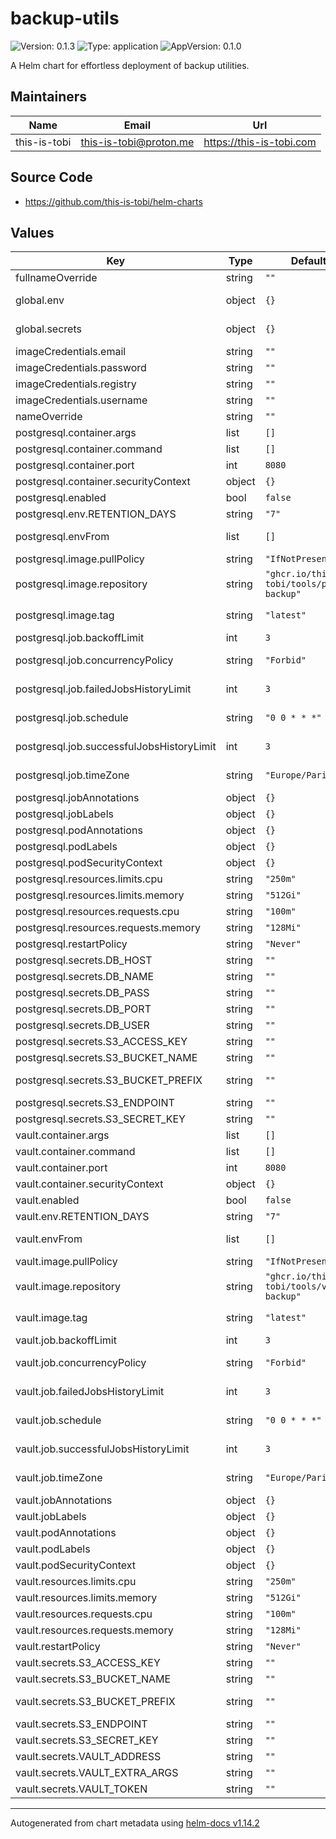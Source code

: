 # backup-utils

![Version: 0.1.3](https://img.shields.io/badge/Version-0.1.3-informational?style=flat-square) ![Type: application](https://img.shields.io/badge/Type-application-informational?style=flat-square) ![AppVersion: 0.1.0](https://img.shields.io/badge/AppVersion-0.1.0-informational?style=flat-square)

A Helm chart for effortless deployment of backup utilities.

## Maintainers

| Name | Email | Url |
| ---- | ------ | --- |
| this-is-tobi | <this-is-tobi@proton.me> | <https://this-is-tobi.com> |

## Source Code

* <https://github.com/this-is-tobi/helm-charts>

## Values

| Key | Type | Default | Description |
|-----|------|---------|-------------|
| fullnameOverride | string | `""` | String to fully override the default application name. |
| global.env | object | `{}` | Map of environment variables to inject into backend and frontend containers. |
| global.secrets | object | `{}` | Map of environment variables to inject into backend and frontend containers. |
| imageCredentials.email | string | `""` | Email to pull images. |
| imageCredentials.password | string | `""` | Password to pull images. |
| imageCredentials.registry | string | `""` | Registry to pull images from. |
| imageCredentials.username | string | `""` | Username to pull images. |
| nameOverride | string | `""` | Provide a name in place of the default application name. |
| postgresql.container.args | list | `[]` | Postgresql backup container command args. |
| postgresql.container.command | list | `[]` | Postgresql backup container command. |
| postgresql.container.port | int | `8080` | Postgresql backup container port. |
| postgresql.container.securityContext | object | `{}` | Toggle and define container-level security context. |
| postgresql.enabled | bool | `false` | Whether or not postgresql backup should be enabled. |
| postgresql.env.RETENTION_DAYS | string | `"7"` | Backup rentention days to apply on the bucket. |
| postgresql.envFrom | list | `[]` | Postgresql backup container env variables loaded from configmap or secret reference. |
| postgresql.image.pullPolicy | string | `"IfNotPresent"` | Image pull policy for the postgresql backup. |
| postgresql.image.repository | string | `"ghcr.io/this-is-tobi/tools/pg-backup"` | Repository to use for the postgresql backup. |
| postgresql.image.tag | string | `"latest"` | Tag to use for the postgresql backup. # Overrides the image tag whose default is the chart appVersion. |
| postgresql.job.backoffLimit | int | `3` | Specifies the number of retries before marking this job failed. |
| postgresql.job.concurrencyPolicy | string | `"Forbid"` | Specifies how to treat concurrent executions of a Job. Valid values are "Allow", "Forbid" and "Replace". |
| postgresql.job.failedJobsHistoryLimit | int | `3` | The number of failed finished jobs to retain. Value must be non-negative integer. |
| postgresql.job.schedule | string | `"0 0 * * *"` | The cron rule used for backups. By default it runs everyday at 00:00. |
| postgresql.job.successfulJobsHistoryLimit | int | `3` | The number of successful finished jobs to retain. Value must be non-negative integer. |
| postgresql.job.timeZone | string | `"Europe/Paris"` | The time zone name for the given schedule, see https://en.wikipedia.org/wiki/List_of_tz_database_time_zones. |
| postgresql.jobAnnotations | object | `{}` | Annotations for the postgresql backup deployed jobs. |
| postgresql.jobLabels | object | `{}` | Labels for the postgresql backup deployed jobs. |
| postgresql.podAnnotations | object | `{}` | Annotations for the postgresql backup deployed pods. |
| postgresql.podLabels | object | `{}` | Labels for the postgresql backup deployed pods. |
| postgresql.podSecurityContext | object | `{}` | Toggle and define pod-level security context. |
| postgresql.resources.limits.cpu | string | `"250m"` | CPU limit for the postgresql backup. |
| postgresql.resources.limits.memory | string | `"512Gi"` | Memory limit for the postgresql backup. |
| postgresql.resources.requests.cpu | string | `"100m"` | CPU request for the postgresql backup. |
| postgresql.resources.requests.memory | string | `"128Mi"` | Memory request for the postgresql backup. |
| postgresql.restartPolicy | string | `"Never"` | Restart policy for all containers within the pod. |
| postgresql.secrets.DB_HOST | string | `""` | Host of the postgresql database to backup. |
| postgresql.secrets.DB_NAME | string | `""` | Name of the postgresql database to backup. |
| postgresql.secrets.DB_PASS | string | `""` | Password of the postgresql database used for backup. |
| postgresql.secrets.DB_PORT | string | `""` | Port of the postgresql database to backup. |
| postgresql.secrets.DB_USER | string | `""` | User of the postgresql database used for backup. |
| postgresql.secrets.S3_ACCESS_KEY | string | `""` | S3 access key. |
| postgresql.secrets.S3_BUCKET_NAME | string | `""` | S3 bucket name used as target destination. |
| postgresql.secrets.S3_BUCKET_PREFIX | string | `""` | S3 bucket prefix used as target destination (the folder prefix used in the bucket). |
| postgresql.secrets.S3_ENDPOINT | string | `""` | S3 endpoint used as target destination. |
| postgresql.secrets.S3_SECRET_KEY | string | `""` | S3 secret key. |
| vault.container.args | list | `[]` | Vault backup container command args. |
| vault.container.command | list | `[]` | Vault backup container command. |
| vault.container.port | int | `8080` | Vault backup container port. |
| vault.container.securityContext | object | `{}` | Toggle and define container-level security context. |
| vault.enabled | bool | `false` | Whether or not vault backup should be enabled. |
| vault.env.RETENTION_DAYS | string | `"7"` | Backup rentention days to apply on the bucket. |
| vault.envFrom | list | `[]` | Vault backup container env variables loaded from configmap or secret reference. |
| vault.image.pullPolicy | string | `"IfNotPresent"` | Image pull policy for the vault backup. |
| vault.image.repository | string | `"ghcr.io/this-is-tobi/tools/vault-backup"` | Repository to use for the vault backup. |
| vault.image.tag | string | `"latest"` | Tag to use for the vault backup. # Overrides the image tag whose default is the chart appVersion. |
| vault.job.backoffLimit | int | `3` | Specifies the number of retries before marking this job failed. |
| vault.job.concurrencyPolicy | string | `"Forbid"` | Specifies how to treat concurrent executions of a Job. Valid values are "Allow", "Forbid" and "Replace". |
| vault.job.failedJobsHistoryLimit | int | `3` | The number of failed finished jobs to retain. Value must be non-negative integer. |
| vault.job.schedule | string | `"0 0 * * *"` | The cron rule used for backups. By default it runs everyday at 00:00. |
| vault.job.successfulJobsHistoryLimit | int | `3` | The number of successful finished jobs to retain. Value must be non-negative integer. |
| vault.job.timeZone | string | `"Europe/Paris"` | The time zone name for the given schedule, see https://en.wikipedia.org/wiki/List_of_tz_database_time_zones. |
| vault.jobAnnotations | object | `{}` | Annotations for the vault backup deployed jobs. |
| vault.jobLabels | object | `{}` | Labels for the vault backup deployed jobs. |
| vault.podAnnotations | object | `{}` | Annotations for the vault backup deployed pods. |
| vault.podLabels | object | `{}` | Labels for the vault backup deployed pods. |
| vault.podSecurityContext | object | `{}` | Toggle and define pod-level security context. |
| vault.resources.limits.cpu | string | `"250m"` | CPU limit for the vault backup. |
| vault.resources.limits.memory | string | `"512Gi"` | Memory limit for the vault backup. |
| vault.resources.requests.cpu | string | `"100m"` | CPU request for the vault backup. |
| vault.resources.requests.memory | string | `"128Mi"` | Memory request for the vault backup. |
| vault.restartPolicy | string | `"Never"` | Restart policy for all containers within the pod. |
| vault.secrets.S3_ACCESS_KEY | string | `""` | S3 access key. |
| vault.secrets.S3_BUCKET_NAME | string | `""` | S3 bucket name used as target destination. |
| vault.secrets.S3_BUCKET_PREFIX | string | `""` | S3 bucket prefix used as target destination (the folder prefix used in the bucket). |
| vault.secrets.S3_ENDPOINT | string | `""` | S3 endpoint used as target destination. |
| vault.secrets.S3_SECRET_KEY | string | `""` | S3 secret key. |
| vault.secrets.VAULT_ADDRESS | string | `""` | Host of the vault server to backup. |
| vault.secrets.VAULT_EXTRA_ARGS | string | `""` | Vault extra cli args used for backup. |
| vault.secrets.VAULT_TOKEN | string | `""` | Token of the vault server used for backup. |

----------------------------------------------
Autogenerated from chart metadata using [helm-docs v1.14.2](https://github.com/norwoodj/helm-docs/releases/v1.14.2)

